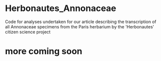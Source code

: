 # Herbonautes_Annonaceae
Code for analyses undertaken for our article describing the transcription of all Annonaceae specimens from the Paris herbarium by the 'Herbonautes' citizen science project 

# more coming soon
